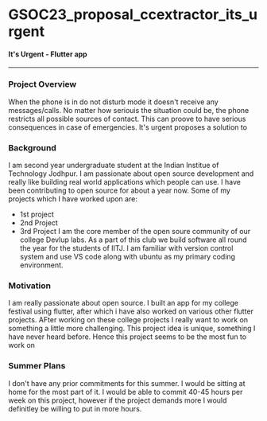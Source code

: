 # GSOC23_proposal_ccextractor_its_urgent
#### It's Urgent - Flutter app

---

### Project Overview 
When the phone is in do not disturb mode it doesn't receive any messages/calls. No matter how seriouis the situation could be, the phone restricts all possible sources of contact. This can proove to have serious consequences in case of emergencies. It's urgent proposes a solution to 

### Background 
I am second year undergraduate student at the Indian Institue of Technology Jodhpur. I am passionate about open source development and really like building real world applications which people can use. I have been contributing to open source for about a year now. Some of my projects which I have worked upon are:
- 1st project
- 2nd Project
- 3rd Project
I am the core member of the open soure community of our college Devlup labs. As a part of this club we build software all round the year for the students of IITJ. I am familiar with version control system and use VS code along with ubuntu as my primary coding environment. 


### Motivation
I am really passionate about open source. I built an app for my college festival using flutter, after which i have also worked on various other flutter projects. AFter working on these college projects I really want to work on something a little more challenging. This project idea is unique, something I have never heard before. Hence this project seems to be the most fun to work on


### Summer Plans
I don't have any prior commitments for this summer. I would be sitting at home for the most part of it. I would be able to commit 40-45 hours per week on this project, however if the project demands more I would definitley be willing to put in more hours. 
